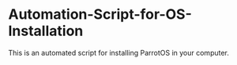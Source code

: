 # Automation-Script-for-OS-Installation
This is an automated script for installing ParrotOS in your computer.
